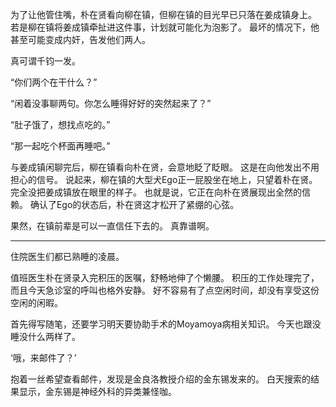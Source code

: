为了让他管住嘴，朴在贤看向柳在镇，但柳在镇的目光早已只落在姜成镇身上。
若是柳在镇将姜成镇牵扯进这件事，计划就可能化为泡影了。
最坏的情况下，他甚至可能变成内奸，告发他们两人。

真可谓千钧一发。

“你们两个在干什么？”

“闲着没事聊两句。你怎么睡得好好的突然起来了？”

“肚子饿了，想找点吃的。”

“那一起吃个杯面再睡吧。”

与姜成镇闲聊完后，柳在镇看向朴在贤，会意地眨了眨眼。
这是在向他发出不用担心的信号。
说起来，柳在镇的大型犬Ego正一屁股坐在地上，只望着朴在贤。
完全没把姜成镇放在眼里的样子。
也就是说，它正在向朴在贤展现出全然的信赖。
确认了Ego的状态后，朴在贤这才松开了紧绷的心弦。

果然，在镇前辈是可以一直信任下去的。
真靠谱啊。

* * *

住院医生们都已熟睡的凌晨。

值班医生朴在贤录入完积压的医嘱，舒畅地伸了个懒腰。
积压的工作处理完了，而且今天急诊室的呼叫也格外安静。
好不容易有了点空闲时间，却没有享受这份空闲的闲暇。

首先得写随笔，还要学习明天要协助手术的Moyamoya病相关知识。
今天也跟没睡没什么两样了。

‘哦，来邮件了？’

抱着一丝希望查看邮件，发现是金良洛教授介绍的金东锡发来的。
白天搜索的结果显示，金东锡是神经外科的异类兼怪咖。